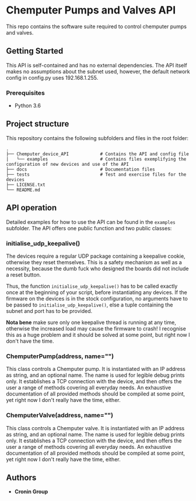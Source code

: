 # Chemputer Pumps and Valves API

This repo contains the software suite required to control chemputer pumps and valves.

## Getting Started

This API is self-contained and has no external dependencies. The API itself makes no assumptions about the subnet used, however, the default network config in config.py uses 192.168.1.255.

### Prerequisites

* Python 3.6

## Project structure

This repository contains the following subfolders and files in the root folder:

```
.
├── Chemputer_device_API            # Contains the API and config file
|   └── examples                    # Contains files exemplifying the configuration of new devices and use of the API
├── docs                            # Documentation files
├── tests                           # Test and exercise files for the devices
├── LICENSE.txt
└── README.md
```

## API operation

Detailed examples for how to use the API can be found in the `examples` subfolder. The API offers one public function and two public classes:

### initialise_udp_keepalive()

The devices require a regular UDP package containing a keepalive cookie, otherwise they reset themselves. This is a safety mechanism as well as a necessity, because the dumb fuck who designed the boards did not include a reset button.

Thus, the function `initialise_udp_keepalive()` has to be called exactly once at the beginning of your script, before instantiating any devices. If the firmware on the devices is in the stock configuration, no arguments have to be passed to `initialise_udp_keepalive()`, else a tuple containing the subnet and port has to be provided.

**Nota bene** make sure only one keepalive thread is running at any time, otherwise the increased load may cause the firmware to crash! I recognise this as a huge problem and it should be solved at some point, but right now I don't have the time.

### ChemputerPump(address, name="")

This class controls a Chemputer pump. It is instantiated with an IP address as string, and an optional name. The name is used for legible debug prints only. It establishes a TCP connection with the device, and then offers the user a range of methods covering all everyday needs. An exhaustive documentation of all provided methods should be compiled at some point, yet right now I don't really have the time, either.

### ChemputerValve(address, name="")

This class controls a Chemputer valve. It is instantiated with an IP address as string, and an optional name. The name is used for legible debug prints only. It establishes a TCP connection with the device, and then offers the user a range of methods covering all everyday needs. An exhaustive documentation of all provided methods should be compiled at some point, yet right now I don't really have the time, either.

## Authors

* **Cronin Group**
